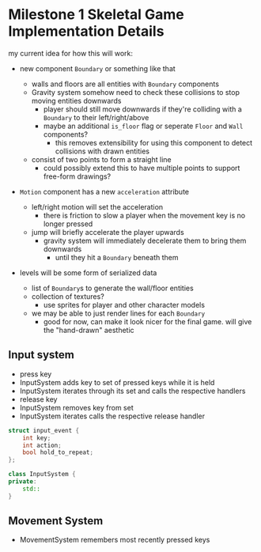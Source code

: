 # Milestone 1 Skeletal Game Implementation Details

my current idea for how this will work:

- new component `Boundary` or something like that
	- walls and floors are all entities with `Boundary` components
	- Gravity system somehow need to check these collisions to stop moving entities downwards
		- player should still move downwards if they're colliding with a `Boundary` to their left/right/above
		- maybe an additional `is_floor` flag or seperate `Floor` and `Wall` components? 
			- this removes extensibility for using this component to detect collisions with drawn entities
	- consist of two points to form a straight line
		- could possibly extend this to have multiple points to support free-form drawings?

- `Motion` component has a new `acceleration` attribute
	- left/right motion will set the acceleration
		- there is friction to slow a player when the movement key is no longer pressed
	- jump will briefly accelerate the player upwards
		- gravity system will immediately decelerate them to bring them downwards
			- until they hit a `Boundary` beneath them

- levels will be some form of serialized data 
	- list of `Boundary`s to generate the wall/floor entities
	- collection of textures?
		- use sprites for player and other character models
	- we may be able to just render lines for each `Boundary` 
		- good for now, can make it look nicer for the final game. will give the "hand-drawn" aesthetic

## Input system
- press key
- InputSystem adds key to set of pressed keys while it is held
- InputSystem iterates through its set and calls the respective handlers
- release key
- InputSystem removes key from set
- InputSystem iterates calls the respective release handler
```cpp
struct input_event {
	int key;
	int action;
	bool hold_to_repeat;
};

class InputSystem {
private:
	std::
}
```
## Movement System
- MovementSystem remembers most recently pressed keys